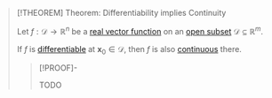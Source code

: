 >[!THEOREM] Theorem: Differentiability implies Continuity
>
>Let $f: \mathcal{D} \to \mathbb{R}^n$ be a [real vector function](../Real%20Vector%20Function.md) on an [open subset](../../../../../Geometry/Euclidean%20Geometry/Euclidean%20Space/Open%20Sets%20in%20Euclidean%20Space.md) $\mathcal{D} \subseteq \mathbb{R}^m$.
>
>If $f$ is [differentiable](Differentiability%20of%20Real%20Vector%20Functions.md) at $\mathbf{x}_0 \in \mathcal{D}$, then $f$ is also [continuous](../Continuity%20of%20Real%20Vector%20Functions.md) there.
>
>>[!PROOF]-
>>
>>TODO
>>
>
